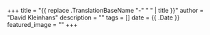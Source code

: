 +++
title =  "{{ replace .TranslationBaseName "-" " " | title }}"
author = "David Kleinhans"
description = ""
tags = []
date = {{ .Date }}
featured_image = ""
+++
